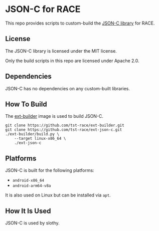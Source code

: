 # JSON-C for RACE

This repo provides scripts to custom-build the
[JSON-C library](https://github.com/json-c/json-c) for RACE.

## License

The JSON-C library is licensed under the MIT license.

Only the build scripts in this repo are licensed under Apache 2.0.

## Dependencies

JSON-C has no dependencies on any custom-built libraries.

## How To Build

The [ext-builder](https://github.com/tst-race/ext-builder) image is used to
build JSON-C.

```
git clone https://github.com/tst-race/ext-builder.git
git clone https://github.com/tst-race/ext-json-c.git
./ext-builder/build.py \
    --target linux-x86_64 \
    ./ext-json-c
```

## Platforms

JSON-C is built for the following platforms:

* `android-x86_64`
* `android-arm64-v8a`

It is also used on Linux but can be installed via `apt`.

## How It Is Used

JSON-C is used by slothy.

